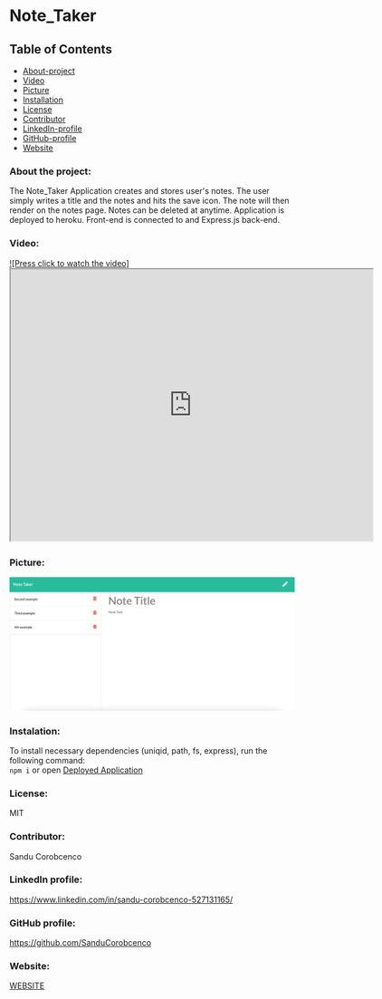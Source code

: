 # Note_Taker

## Table of Contents

* [About-project](#Description)
* [Video](#Video)
* [Picture](#Picture)
* [Installation](#Installation)
* [License](#License)
* [Contributor](#Contributor)
* [LinkedIn-profile](#LinkedIn-profile)
* [GitHub-profile](#GitHub-profile)
* [Website](#Website)



### About the project:
The Note_Taker Application creates and stores user's notes. The user simply writes a title and the notes and hits the save icon. The note will then render on the notes page. Notes can be deleted at anytime. Application is deployed to heroku. Front-end is connected to and Express.js back-end.



### Video:
[![Press click to watch the video] <iframe src="https://drive.google.com/file/d/1hxI5b3uLeyAvTdCvhkLpGskZWzU4EXpD/preview" width="640" height="480"></iframe>](https://drive.google.com/file/d/1hxI5b3uLeyAvTdCvhkLpGskZWzU4EXpD/view)

### Picture:
![Picture](./public/assets/img/1.png) 

### Instalation:
To install necessary dependencies (uniqid, path, fs, express), run the following command: <br>
`
npm i
` 
or 
open [Deployed Application](https://sleepy-wildwood-04274.herokuapp.com/)

### License:
MIT

### Contributor:
Sandu Corobcenco

### LinkedIn profile:
https://www.linkedin.com/in/sandu-corobcenco-527131165/

### GitHub profile:
https://github.com/SanduCorobcenco

### Website:
[WEBSITE](https://sleepy-wildwood-04274.herokuapp.com/)

